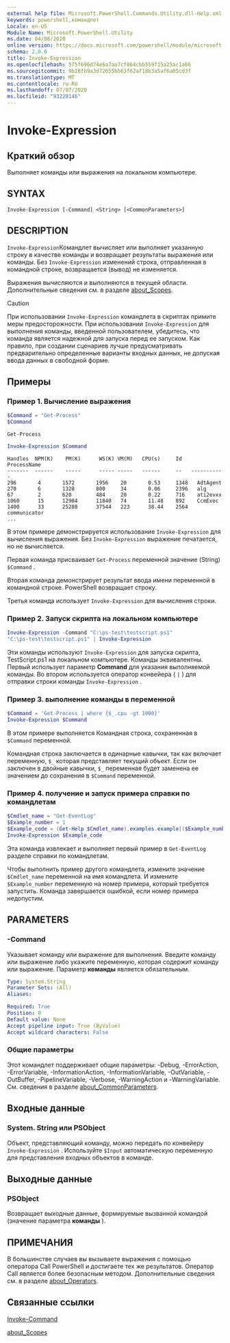 ```yaml
---
external help file: Microsoft.PowerShell.Commands.Utility.dll-Help.xml
keywords: powershell,командлет
Locale: en-US
Module Name: Microsoft.PowerShell.Utility
ms.date: 04/08/2020
online version: https://docs.microsoft.com/powershell/module/microsoft.powershell.utility/invoke-expression?view=powershell-6&WT.mc_id=ps-gethelp
schema: 2.0.0
title: Invoke-Expression
ms.openlocfilehash: 575f696d74e6a7aa7cf864cbb559f15a25ac1a66
ms.sourcegitcommit: 9b28fb9a3d72655bb63f62af18b3a5af6a05cd3f
ms.translationtype: MT
ms.contentlocale: ru-RU
ms.lasthandoff: 07/07/2020
ms.locfileid: "93228146"
---
```

# Invoke-Expression

## Краткий обзор
Выполняет команды или выражения на локальном компьютере.

## SYNTAX

```
Invoke-Expression [-Command] <String> [<CommonParameters>]
```

## DESCRIPTION

`Invoke-Expression`Командлет вычисляет или выполняет указанную строку в качестве команды и возвращает результаты выражения или команды. Без `Invoke-Expression` изменений строка, отправленная в командной строке, возвращается (вывод) не изменяется.

Выражения вычисляются и выполняются в текущей области. Дополнительные сведения см. в разделе [about_Scopes](../Microsoft.PowerShell.Core/About/about_Scopes.md).

> [!CAUTION]
> При использовании `Invoke-Expression` командлета в скриптах примите меры предосторожности. При использовании `Invoke-Expression` для выполнения команды, введенной пользователем, убедитесь, что команда является надежной для запуска перед ее запуском. Как правило, при создании сценариев лучше предусматривать предварительно определенные варианты входных данных, не допуская ввода данных в свободной форме.

## Примеры

### Пример 1. Вычисление выражения

```powershell
$Command = "Get-Process"
$Command
```

```Output
Get-Process
```

```powershell
Invoke-Expression $Command
```

```Output
Handles  NPM(K)    PM(K)      WS(K) VM(M)   CPU(s)     Id   ProcessName
-------  ------    -----      ----- -----   ------     --   -----------
296       4       1572       1956    20       0.53     1348   AdtAgent
270       6       1328       800     34       0.06     2396   alg
67        2       620        484     20       0.22     716    ati2evxx
1060      15      12904      11840   74       11.48    892    CcmExec
1400      33      25280      37544   223      38.44    2564   communicator
...
```

В этом примере демонстрируется использование `Invoke-Expression` для вычисления выражения. Без `Invoke-Expression` выражение печатается, но не вычисляется.

Первая команда присваивает `Get-Process` переменной значение (String) `$Command` .

Вторая команда демонстрирует результат ввода имени переменной в командной строке. PowerShell возвращает строку.

Третья команда использует `Invoke-Expression` для вычисления строки.

### Пример 2. Запуск скрипта на локальном компьютере

```powershell
Invoke-Expression -Command "C:\ps-test\testscript.ps1"
"C:\ps-test\testscript.ps1" | Invoke-Expression
```

Эти команды используют `Invoke-Expression` для запуска скрипта, TestScript.ps1 на локальном компьютере. Команды эквивалентны. Первый использует параметр **Command** для указания выполняемой команды.
Во втором используется оператор конвейера ( `|` ) для отправки строки команды `Invoke-Expression` .

### Пример 3. выполнение команды в переменной

```powershell
$Command = 'Get-Process | where {$_.cpu -gt 1000}'
Invoke-Expression $Command
```

В этом примере выполняется Командная строка, сохраненная в `$Command` переменной.

Командная строка заключается в одинарные кавычки, так как включает переменную, `$_` которая представляет текущий объект. Если он заключен в двойные кавычки, `$_` переменная будет заменена ее значением до сохранения в `$Command` переменной.

### Пример 4. получение и запуск примера справки по командлетам

```powershell
$Cmdlet_name = "Get-EventLog"
$Example_number = 1
$Example_code = (Get-Help $Cmdlet_name).examples.example[($Example_number-1)].code
Invoke-Expression $Example_code
```

Эта команда извлекает и выполняет первый пример в `Get-EventLog` разделе справки по командлетам.

Чтобы выполнить пример другого командлета, измените значение `$Cmdlet_name` переменной на имя командлета. И измените `$Example_number` переменную на номер примера, который требуется запустить. Команда завершается ошибкой, если номер примера недопустим.

## PARAMETERS

### -Command

Указывает команду или выражение для выполнения. Введите команду или выражение либо укажите переменную, которая содержит команду или выражение. Параметр **команды** является обязательным.

```yaml
Type: System.String
Parameter Sets: (All)
Aliases:

Required: True
Position: 0
Default value: None
Accept pipeline input: True (ByValue)
Accept wildcard characters: False
```

### Общие параметры

Этот командлет поддерживает общие параметры: -Debug, -ErrorAction, -ErrorVariable, -InformationAction, -InformationVariable, -OutVariable, -OutBuffer, -PipelineVariable, -Verbose, -WarningAction и -WarningVariable. См. сведения в разделе [about_CommonParameters](../Microsoft.PowerShell.Core/About/about_CommonParameters.md).

## Входные данные

### System. String или PSObject

Объект, представляющий команду, можно передать по конвейеру `Invoke-Expression` .
Используйте `$Input` автоматическую переменную для представления входных объектов в команде.

## Выходные данные

### PSObject

Возвращает выходные данные, формируемые вызванной командой (значение параметра **команды** ).

## ПРИМЕЧАНИЯ

В большинстве случаев вы вызываете выражения с помощью оператора Call PowerShell и достигаете тех же результатов.
Оператор Call является более безопасным методом. Дополнительные сведения см. в разделе [about_Operators](../microsoft.powershell.core/about/about_operators.md#call-operator-).

## Связанные ссылки

[Invoke-Command](../Microsoft.PowerShell.Core/Invoke-Command.md)

[about_Scopes](../Microsoft.PowerShell.Core/About/about_Scopes.md)
